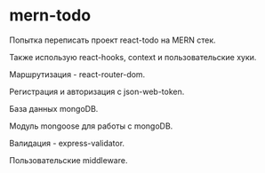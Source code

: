 # mern-todo

Попытка переписать проект react-todo на MERN стек.

Также использую react-hooks, context и пользовательские хуки.

Маршрутизация - react-router-dom.

Регистрация и авторизация с json-web-token.

База данных mongoDB.

Модуль mongoose для работы с mongoDB.

Валидация - express-validator.

Пользовательские middleware.

